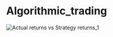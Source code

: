 # Algorithmic_trading
![Actual returns vs Strategy returns_1](https://user-images.githubusercontent.com/83678373/135790642-545430d7-abce-4765-8232-642a1fda5fc5.png)

